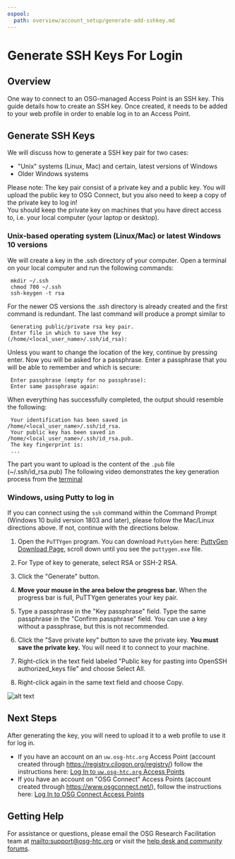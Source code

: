 ```yaml
---
ospool:
  path: overview/account_setup/generate-add-sshkey.md
---
```


Generate SSH Keys For Login
====================================

## Overview

One way to connect to an OSG-managed Access Point is an 
SSH key. This guide details how to create an SSH key. 
Once created, it needs to be added to your web profile 
in order to enable log in to an Access Point. 

## Generate SSH Keys

We will discuss how to generate a SSH key pair for two cases: 

* "Unix" systems (Linux, Mac) and certain, latest versions of Windows
* Older Windows systems

Please note: The key pair consist of a private key and a public key. You will upload the 
public key to OSG Connect, but you also need to keep a copy of the private key to log in!  
You should keep the private key on machines that you have 
direct access to, i.e. your local computer (your laptop or desktop).

### Unix-based operating system (Linux/Mac) or latest Windows 10 versions

We will create a key in the .ssh directory of your computer. Open a terminal on your local computer and run the following commands: 

     mkdir ~/.ssh
     chmod 700 ~/.ssh
     ssh-keygen -t rsa

For the newer OS versions the .ssh directory is already created and the first command is redundant. The last command will produce a prompt similar to

     Generating public/private rsa key pair.
     Enter file in which to save the key (/home/<local_user_name>/.ssh/id_rsa):

Unless you want to change the location of the key, continue by pressing enter.
Now you will be asked for a passphrase. Enter a passphrase that you will be 
able to remember and which is secure:

     Enter passphrase (empty for no passphrase):
     Enter same passphrase again:

When everything has successfully completed, the output should resemble the
following: 

     Your identification has been saved in /home/<local_user_name>/.ssh/id_rsa.
     Your public key has been saved in /home/<local_user_name>/.ssh/id_rsa.pub.
     The key fingerprint is:
     ...

The part you want to upload is the content of the `.pub` file (~/.ssh/id_rsa.pub)
The following video demonstrates the key generation process from the [terminal](https://www.youtube.com/watch?v=sKXqRjKm4bM&t=114s&ab_channel=OSG) 

### Windows, using Putty to log in

If you can connect using the `ssh` command within the Command Prompt (Windows 10 build version 1803 and later), please follow the Mac/Linux directions above. If not, 
continue with the directions below. 

1. Open the `PuTTYgen` program.  You can download `PuttyGen` 
here: [PuttyGen Download Page](https://www.chiark.greenend.org.uk/~sgtatham/putty/latest.html), 
scroll down until you see the `puttygen.exe` file. 

2. For Type of key to generate, select RSA or SSH-2 RSA. 

2. Click the "Generate" button.

3. **Move your mouse in the area below the progress bar.**
When the progress bar is full, PuTTYgen generates your key pair.

4. Type a passphrase in the "Key passphrase" field. Type the same passphrase in the "Confirm passphrase" field. You 
can use a key without a passphrase, but this is not recommended.

5. Click the "Save private key" button to save the private key. **You must save the private key.** You will need it to connect to your machine.

6. Right-click in the text field labeled "Public key for pasting into OpenSSH authorized_keys file" and choose Select All.

7. Right-click again in the same text field and choose Copy.

![alt text](https://raw.githubusercontent.com/OSGConnect/connectbook/master/images/puttygen_ssh_key.png "PuttyGen Window")

## Next Steps

After generating the key, you will need to upload it to a web profile to use it 
for log in. 

* If you have an account on an `uw.osg-htc.org` Access Point (account created through https://registry.cilogon.org/registry/) follow the instructions here: [Log In to `uw.osg-htc.org` Access Points](../ap7-access#log-in)
* If you have an account on "OSG Connect" Access Points (account created through https://www.osgconnect.net/), follow the instructions here: [Log In to OSG Connect Access Points](../connect-access#log-in)


## Getting Help 

For assistance or questions, please email the OSG Research Facilitation team  at <mailto:support@osg-htc.org> or visit the [help desk and community forums](http://support.opensciencegrid.org).
